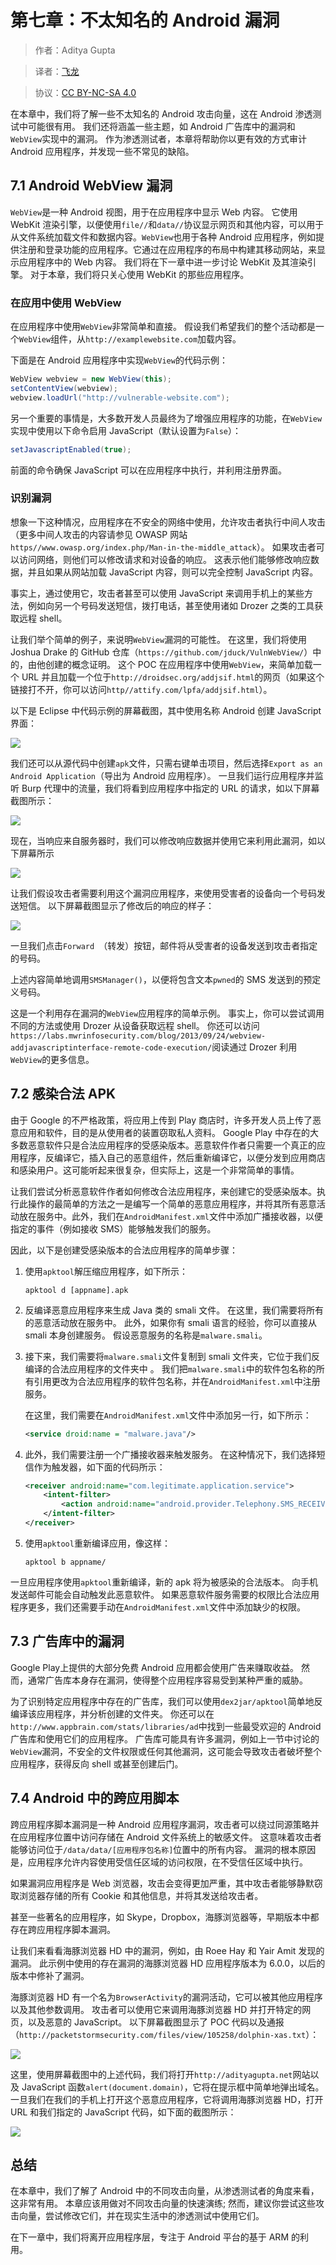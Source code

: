 # 第七章：不太知名的 Android 漏洞

> 作者：Aditya Gupta

> 译者：[飞龙](https://github.com/)

> 协议：[CC BY-NC-SA 4.0](http://creativecommons.org/licenses/by-nc-sa/4.0/)

在本章中，我们将了解一些不太知名的 Android 攻击向量，这在 Android 渗透测试中可能很有用。 我们还将涵盖一些主题，如 Android 广告库中的漏洞和`WebView`实现中的漏洞。 作为渗透测试者，本章将帮助你以更有效的方式审计 Android 应用程序，并发现一些不常见的缺陷。

## 7.1 Android WebView 漏洞

`WebView`是一种 Android 视图，用于在应用程序中显示 Web 内容。 它使用 WebKit 渲染引擎，以便使用`file//`和`data//`协议显示网页和其他内容，可以用于从文件系统加载文件和数据内容。`WebView`也用于各种 Android 应用程序，例如提供注册和登录功能的应用程序。它通过在应用程序的布局中构建其移动网站，来显示应用程序中的 Web 内容。 我们将在下一章中进一步讨论 WebKit 及其渲染引擎。 对于本章，我们将只关心使用 WebKit 的那些应用程序。

### 在应用中使用 WebView

在应用程序中使用`WebView`非常简单和直接。 假设我们希望我们的整个活动都是一个`WebView`组件，从`http://examplewebsite.com`加载内容。

下面是在 Android 应用程序中实现`WebView`的代码示例：

```java
WebView webview = new WebView(this);
setContentView(webview);
webview.loadUrl("http://vulnerable-website.com");
```


另一个重要的事情是，大多数开发人员最终为了增强应用程序的功能，在`WebView`实现中使用以下命令启用 JavaScript（默认设置为`False`）：

```java
setJavascriptEnabled(true);
```

前面的命令确保 JavaScript 可以在应用程序中执行，并利用注册界面。

### 识别漏洞

想象一下这种情况，应用程序在不安全的网络中使用，允许攻击者执行中间人攻击（更多中间人攻击的内容请参见 OWASP 网站`https//www.owasp.org/index.php/Man-in-the-middle_attack`）。 如果攻击者可以访问网络，则他们可以修改请求和对设备的响应。 这表示他们能够修改响应数据，并且如果从网站加载 JavaScript 内容，则可以完全控制 JavaScript 内容。

事实上，通过使用它，攻击者甚至可以使用 JavaScript 来调用手机上的某些方法，例如向另一个号码发送短信，拨打电话，甚至使用诸如 Drozer 之类的工具获取远程 shell。

让我们举个简单的例子，来说明`WebView`漏洞的可能性。 在这里，我们将使用 Joshua Drake 的 GitHub 仓库（`https://github.com/jduck/VulnWebView/`）中的，由他创建的概念证明。 这个 POC 在应用程序中使用`WebView`，来简单加载一个 URL 并且加载一个位于`http://droidsec.org/addjsif.html`的网页（如果这个链接打不开，你可以访问`http//attify.com/lpfa/addjsif.html`）。

以下是 Eclipse 中代码示例的屏幕截图，其中使用名称 Android 创建 JavaScript 界面：

![](img/7-1-1.jpg)

我们还可以从源代码中创建`apk`文件，只需右键单击项目，然后选择`Export as an Android Application`（导出为 Android 应用程序）。 一旦我们运行应用程序并监听 Burp 代理中的流量，我们将看到应用程序中指定的 URL 的请求，如以下屏幕截图所示：

![](img/7-1-2.jpg)

现在，当响应来自服务器时，我们可以修改响应数据并使用它来利用此漏洞，如以下屏幕所示

![](img/7-1-3.jpg)

让我们假设攻击者需要利用这个漏洞应用程序，来使用受害者的设备向一个号码发送短信。 以下屏幕截图显示了修改后的响应的样子：

![](img/7-1-4.jpg)


一旦我们点击`Forward `（转发）按钮，邮件将从受害者的设备发送到攻击者指定的号码。

上述内容简单地调用`SMSManager()`，以便将包含文本`pwned`的 SMS 发送到的预定义号码。

这是一个利用存在漏洞的`WebView`应用程序的简单示例。 事实上，你可以尝试调用不同的方法或使用 Drozer 从设备获取远程 shell。 你还可以访问`https://labs.mwrinfosecurity.com/blog/2013/09/24/webview-addjavascriptinterface-remote-code-execution/`阅读通过 Drozer 利用`WebView`的更多信息。

## 7.2 感染合法 APK

由于 Google 的不严格政策，将应用上传到 Play 商店时，许多开发人员上传了恶意应用和软件，目的是从使用者的装置窃取私人资料。 Google Play 中存在的大多数恶意软件只是合法应用程序的受感染版本。恶意软件作者只需要一个真正的应用程序，反编译它，插入自己的恶意组件，然后重新编译它，以便分发到应用商店和感染用户。这可能听起来很复杂，但实际上，这是一个非常简单的事情。

让我们尝试分析恶意软件作者如何修改合法应用程序，来创建它的受感染版本。执行此操作的最简单的方法之一是编写一个简单的恶意应用程序，并将其所有恶意活动放在服务中。此外，我们在`AndroidManifest.xml`文件中添加广播接收器，以便指定的事件（例如接收 SMS）能够触发我们的服务。

因此，以下是创建受感染版本的合法应用程序的简单步骤：

1.  使用`apktool`解压缩应用程序，如下所示：

    ```
    apktool d [appname].apk
    ```
    
2.  反编译恶意应用程序来生成 Java 类的 smali 文件。 在这里，我们需要将所有的恶意活动放在服务中。 此外，如果你有 smali 语言的经验，你可以直接从 smali 本身创建服务。 假设恶意服务的名称是`malware.smali`。

3.  接下来，我们需要将`malware.smali`文件复制到 smali 文件夹，它位于我们反编译的合法应用程序的文件夹中 。
我们把`malware.smali`中的软件包名称的所有引用更改为合法应用程序的软件包名称，并在`AndroidManifest.xml`中注册服务。

    在这里，我们需要在`AndroidManifest.xml`文件中添加另一行，如下所示：

    ```xml
    <service droid:name = "malware.java"/>
    ```

4.  此外，我们需要注册一个广播接收器来触发服务。 在这种情况下，我们选择短信作为触发器，如下面的代码所示：

    ```xml
    <receiver android:name="com.legitimate.application.service">  
        <intent-filter>
            <action android:name="android.provider.Telephony.SMS_RECEIVED" />
        </intent-filter>
    </receiver>
    ```

5.  使用`apktool`重新编译应用，像这样：

    ```
    apktool b appname/
    ```
    

一旦应用程序使用`apktool`重新编译，新的 apk 将为被感染的合法版本。 向手机发送邮件可能会自动触发此恶意软件。 如果恶意软件服务需要的权限比合法应用程序更多，我们还需要手动在`AndroidManifest.xml`文件中添加缺少的权限。

## 7.3 广告库中的漏洞

Google Play上提供的大部分免费 Android 应用都会使用广告来赚取收益。 然而，通常广告库本身存在漏洞，使得整个应用程序容易受到某种严重的威胁。

为了识别特定应用程序中存在的广告库，我们可以使用`dex2jar/apktool`简单地反编译该应用程序，并分析创建的文件夹。 你还可以在`http://www.appbrain.com/stats/libraries/ad`中找到一些最受欢迎的 Android 广告库和使用它们的应用程序。 广告库可能具有许多漏洞，例如上一节中讨论的`WebView`漏洞，不安全的文件权限或任何其他漏洞，这可能会导致攻击者破坏整个应用程序，获得反向 shell 或甚至创建后门。

## 7.4 Android 中的跨应用脚本

跨应用程序脚本漏洞是一种 Android 应用程序漏洞，攻击者可以绕过同源策略并在应用程序位置中访问存储在 Android 文件系统上的敏感文件。 这意味着攻击者能够访问位于`/data/data/[应用程序包名称]`位置中的所有内容。 漏洞的根本原因是，应用程序允许内容使用受信任区域的访问权限，在不受信任区域中执行。

如果漏洞应用程序是 Web 浏览器，攻击会变得更加严重，其中攻击者能够静默窃取浏览器存储的所有 Cookie 和其他信息，并将其发送给攻击者。

甚至一些著名的应用程序，如 Skype，Dropbox，海豚浏览器等，早期版本中都存在跨应用程序脚本漏洞。

让我们来看看海豚浏览器 HD 中的漏洞，例如，由 Roee Hay 和 Yair Amit 发现的漏洞。 此示例中使用的存在漏洞的海豚浏览器 HD 应用程序版本为 6.0.0，以后的版本中修补了漏洞。

海豚浏览器 HD 有一个名为`BrowserActivity`的漏洞活动，它可以被其他应用程序以及其他参数调用。 攻击者可以使用它来调用海豚浏览器 HD 并打开特定的网页，以及恶意的 JavaScript。 以下屏幕截图显示了 POC 代码以及通报（`http://packetstormsecurity.com/files/view/105258/dolphin-xas.txt`）：

![](img/7-4-1.jpg)

这里，使用屏幕截图中的上述代码，我们将打开`http://adityagupta.net`网站以及 JavaScript 函数`alert(document.domain)`，它将在提示框中简单地弹出域名。 一旦我们在我们的手机上打开这个恶意应用程序，它将调用海豚浏览器 HD，打开 URL 和我们指定的 JavaScript 代码，如下面的截图所示：

![](img/7-4-2.jpg)

## 总结

在本章中，我们了解了 Android 中的不同攻击向量，从渗透测试者的角度来看，这非常有用。 本章应该用做对不同攻击向量的快速演练; 然而，建议你尝试这些攻击向量，尝试修改它们，并在现实生活中的渗透测试中使用它们。

在下一章中，我们将离开应用程序层，专注于 Android 平台的基于 ARM 的利用。
